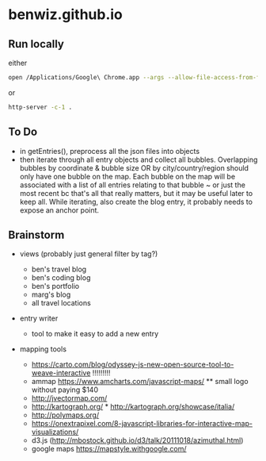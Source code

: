 # benwiz.github.io

## Run locally

either

```bash
open /Applications/Google\ Chrome.app --args --allow-file-access-from-files
```

or

```bash
http-server -c-1 .
```

## To Do

- in getEntries(), preprocess all the json files into objects
- then iterate through all entry objects and collect all bubbles. Overlapping bubbles by coordinate & bubble size OR by city/country/region should only have one bubble on the map. Each bubble on the map will be associated with a list of all entries relating to that bubble ~ or just the most recent bc that's all that really matters, but it may be useful later to keep all. While iterating, also create the blog entry, it probably needs to expose an anchor point.

## Brainstorm

- views (probably just general filter by tag?)
  - ben's travel blog
  - ben's coding blog
  - ben's portfolio
  - marg's blog
  - all travel locations

- entry writer
  - tool to make it easy to add a new entry

- mapping tools
  - https://carto.com/blog/odyssey-js-new-open-source-tool-to-weave-interactive !!!!!!!!!
  - ammap https://www.amcharts.com/javascript-maps/ ** small logo without paying $140
  - http://jvectormap.com/
  - http://kartograph.org/ * http://kartograph.org/showcase/italia/
  - http://polymaps.org/
  - https://onextrapixel.com/8-javascript-libraries-for-interactive-map-visualizations/
  - d3.js (http://mbostock.github.io/d3/talk/20111018/azimuthal.html)
  - google maps https://mapstyle.withgoogle.com/
